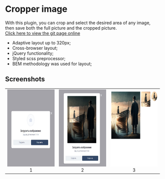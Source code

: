 # Cropper image
With this plugin, you can crop and select the desired area of any image, then save both the full picture and the cropped picture.
<br/>
<a href="https://viktorcoi.github.io/cropper-image/">Click here to view the git page online</a>
- Adaptive layout up to 320px;
- Cross-browser layout;
- jQuery functionality;
- Styled scss preprocessor;
- BEM methodology was used for layout;

## Screenshots
<table width="100" align="center">
    <td align="center">
        <img src="./screenshot_0.png" width="250" height="250" alt="css3"/>
        <br>1
    </td>
    <td align="center">
        <img src="./screenshot_1.png" width="250" height="250" alt="sass">
        <br>2
    </td>
    <td align="center">
        <img src="./screenshot_2.png" width="250" height="250" alt="scss">
        <br>3
    </td>
</table>
